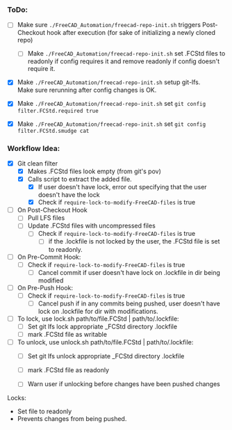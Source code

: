 ### ToDo:
- [ ] Make sure `./FreeCAD_Automation/freecad-repo-init.sh` triggers Post-Checkout hook after execution (for sake of initializing a newly cloned repo)
	- [ ] Make `./FreeCAD_Automation/freecad-repo-init.sh` set .FCStd files to readonly if config requires it and remove readonly if config doesn't require it.

- [x] Make `./FreeCAD_Automation/freecad-repo-init.sh` setup git-lfs.  
  Make sure rerunning after config changes is OK.

- [x] Make `./FreeCAD_Automation/freecad-repo-init.sh` set `git config filter.FCStd.required true`

- [x] Make `./FreeCAD_Automation/freecad-repo-init.sh` set `git config filter.FCStd.smudge cat`

### Workflow Idea:
- [x] Git clean filter
    - [x] Makes .FCStd files look empty (from git's pov)
    - [x] Calls script to extract the added file.
		- [x] If user doesn't have lock, error out specifying that the user doesn't have the lock
		- [x] Check if `require-lock-to-modify-FreeCAD-files` is true

- [ ] On Post-Checkout Hook
    - [ ] Pull LFS files
	- [ ] Update .FCStd files with uncompressed files
		- [ ] Check if `require-lock-to-modify-FreeCAD-files` is true
			- [ ] if the .lockfile is not locked by the user, the .FCStd file is set to readonly.

- [ ] On Pre-Commit Hook:
	- [ ] Check if `require-lock-to-modify-FreeCAD-files` is true
		- [ ] Cancel commit if user doesn't have lock on .lockfile in dir being modified

- [ ] On Pre-Push Hook:
	- [ ] Check if `require-lock-to-modify-FreeCAD-files` is true
		- [ ] Cancel push if in any commits being pushed, user doesn't have lock on .lockfile for dir with modifications.

- [ ] To lock, use lock.sh path/to/file.FCStd | path/to/.lockfile:
	- [ ] Set git lfs lock appropriate _FCStd directory .lockfile
	- [ ] mark .FCStd file as writable

- [ ] To unlock, use unlock.sh path/to/file.FCStd | path/to/.lockfile:
	- [ ] Set git lfs unlock appropriate _FCStd directory .lockfile
	- [ ] mark .FCStd file as readonly
	- [ ] Warn user if unlocking before changes have been pushed changes


Locks:
 - Set file to readonly
 - Prevents changes from being pushed.